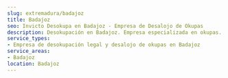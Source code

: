 ```yaml
---
slug: extremadura/badajoz
title: Badajoz
seo: Invicto Desokupa en Badajoz - Empresa de Desalojo de Okupas
description: Desokupación en Badajoz. Empresa especializada en okupas. Mediación legal y desalojo express. Presupuesto gratuito.
service_types:
- Empresa de desokupación legal y desalojo de okupas en Badajoz
service_areas:
- Badajoz
location: Badajoz
---
```

